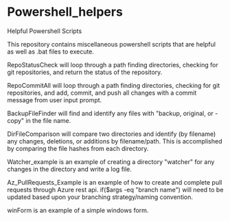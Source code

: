 # Powershell_helpers
Helpful Powershell Scripts


This repository contains miscellaneous powershell scripts that are helpful as well as .bat files to execute.

RepoStatusCheck will loop through a path finding directories, checking for git repositories, and return the status of the repository.

RepoCommitAll will loop through a path finding directories, checking for git repositories, and add, commit, and push all changes with a commit message from user input prompt.

BackupFileFinder will find and identify any files with "backup, original, or - copy" in the file name.

DirFileComparison will compare two directories and identify (by filename) any changes, deletions, or additions by filename/path. This is accomplished 
by comparing the file hashes from each directory.

Watcher_example is an example of creating a directory "watcher" for any changes in the directory and write a log file.

Az_PullRequests_Example is an example of how to create and complete pull requests through Azure rest api. if($args -eq "branch name") will need to be updated based upon your branching strategy/naming convention.

winForm is an example of a simple windows form.
